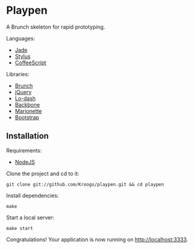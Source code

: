 Playpen
=======

A Brunch skeleton for rapid prototyping.

Languages:

- [Jade][Jade]
- [Stylus][Stylus]
- [CoffeeScript][CoffeeScript]

Libraries:

- [Brunch][Brunch]
- [jQuery][jQuery]
- [Lo-dash][Lo-dash]
- [Backbone][Backbone]
- [Marionette][Marionette]
- [Bootstrap][Bootstrap]

Installation
------------

Requirements:

- [NodeJS][NodeJS]

Clone the project and cd to it:

    git clone git://github.com/Kroogs/playpen.git && cd playpen

Install dependencies:

    make

Start a local server:

    make start

Congratulations!  Your application is now running on
[http://localhost:3333](http://localhost:3333).

[NodeJS]: http://nodejs.org/ "NodeJS"
[Brunch]: http://brunch.io "Brunch"
[Jade]: http://jade-lang.com/ "Jade"
[Stylus]: http://learnboost.github.io/stylus/ "Stylus"
[CoffeeScript]: http://coffeescript.org/ "CoffeeScript"
[jQuery]: http://jquery.com/ "jQuery"
[Backbone]: http://backbonejs.org/ "Backbone"
[Lo-dash]: http://lodash.com/ "Lo-Dash"
[Marionette]: http://marionettejs.com/ "Marionette"
[Bootstrap]: http://twitter.github.io/bootstrap/ "Bootstrap"
